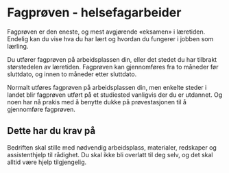 # Fagprøven - helsefagarbeider
Fagprøven er den eneste, og mest avgjørende «eksamen» i læretiden. Endelig kan du vise hva du har lært og hvordan du fungerer i jobben som lærling.

Du utfører fagprøven på arbeidsplassen din, eller det stedet du har tilbrakt størstedelen av læretiden. Fagprøven kan gjennomføres fra to måneder før sluttdato, og innen to måneder etter sluttdato.

Normalt utføres fagprøven på arbeidsplassen din, men enkelte steder i landet blir fagprøven utført på et studiested vanligvis der du er utdannet. Og noen har nå prakis med å benytte dukke på prøvestasjonen til å gjennomføre fagprøven.

## Dette har du krav på
Bedriften skal stille med nødvendig arbeidsplass, materialer, redskaper og assistenthjelp til rådighet. Du skal ikke bli overlatt til deg selv, og det skal alltid være hjelp tilgjengelig.
